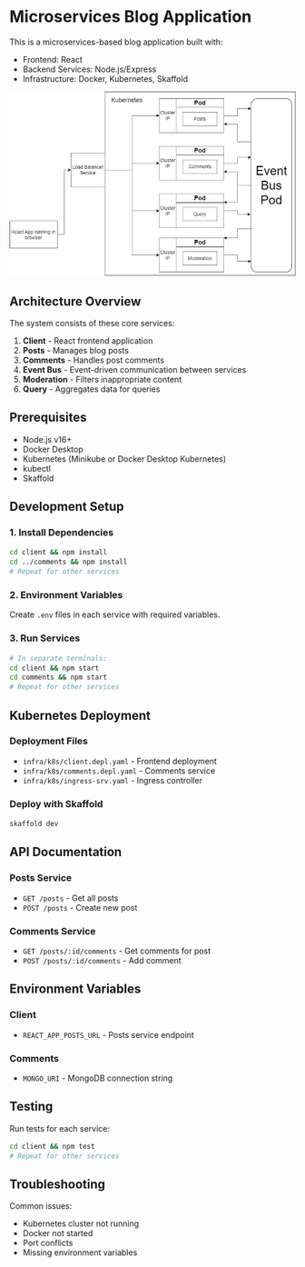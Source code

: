 # Microservices Blog Application

This is a microservices-based blog application built with:

- Frontend: React
- Backend Services: Node.js/Express
- Infrastructure: Docker, Kubernetes, Skaffold

![Architecture Diagram](./project-diagram.jpg)

## Architecture Overview

The system consists of these core services:

1. **Client** - React frontend application
2. **Posts** - Manages blog posts
3. **Comments** - Handles post comments
4. **Event Bus** - Event-driven communication between services
5. **Moderation** - Filters inappropriate content
6. **Query** - Aggregates data for queries

## Prerequisites

- Node.js v16+
- Docker Desktop
- Kubernetes (Minikube or Docker Desktop Kubernetes)
- kubectl
- Skaffold

## Development Setup

### 1. Install Dependencies

```bash
cd client && npm install
cd ../comments && npm install
# Repeat for other services
```

### 2. Environment Variables

Create `.env` files in each service with required variables.

### 3. Run Services

```bash
# In separate terminals:
cd client && npm start
cd comments && npm start
# Repeat for other services
```

## Kubernetes Deployment

### Deployment Files

- `infra/k8s/client.depl.yaml` - Frontend deployment
- `infra/k8s/comments.depl.yaml` - Comments service
- `infra/k8s/ingress-srv.yaml` - Ingress controller

### Deploy with Skaffold

```bash
skaffold dev
```

## API Documentation

### Posts Service

- `GET /posts` - Get all posts
- `POST /posts` - Create new post

### Comments Service

- `GET /posts/:id/comments` - Get comments for post
- `POST /posts/:id/comments` - Add comment

## Environment Variables

### Client

- `REACT_APP_POSTS_URL` - Posts service endpoint

### Comments

- `MONGO_URI` - MongoDB connection string

## Testing

Run tests for each service:

```bash
cd client && npm test
# Repeat for other services
```

## Troubleshooting

Common issues:

- Kubernetes cluster not running
- Docker not started
- Port conflicts
- Missing environment variables
